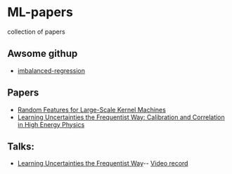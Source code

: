 # ML-papers
collection of papers

## Awsome githup  

* [imbalanced-regression](https://github.com/YyzHarry/imbalanced-regression/blob/main/imdb-wiki-dir/datasets.py)

## Papers  

* [Random Features for Large-Scale Kernel Machines](https://people.eecs.berkeley.edu/~brecht/papers/07.rah.rec.nips.pdf)
* [Learning Uncertainties the Frequentist Way: Calibration and Correlation in High Energy Physics](https://journals.aps.org/prl/pdf/10.1103/PhysRevLett.129.082001)



## Talks:
* [Learning Uncertainties the Frequentist Way](https://indico.cern.ch/event/1203477/attachments/2581375/4452400/jthaler_2023_01_25_PhyStat_Uncertainty.pdf)--
  [Video record](https://indico.cern.ch/event/1203477/attachments/2581375/4457167/video2937238926.mp4)
